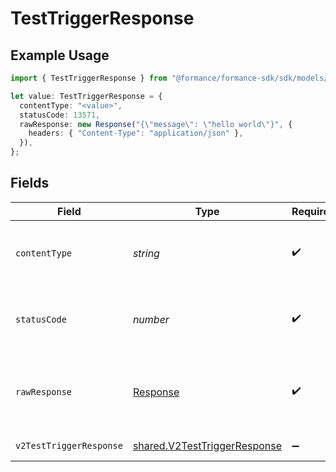# TestTriggerResponse

## Example Usage

```typescript
import { TestTriggerResponse } from "@formance/formance-sdk/sdk/models/operations";

let value: TestTriggerResponse = {
  contentType: "<value>",
  statusCode: 13571,
  rawResponse: new Response("{\"message\": \"hello world\"}", {
    headers: { "Content-Type": "application/json" },
  }),
};
```

## Fields

| Field                                                                               | Type                                                                                | Required                                                                            | Description                                                                         |
| ----------------------------------------------------------------------------------- | ----------------------------------------------------------------------------------- | ----------------------------------------------------------------------------------- | ----------------------------------------------------------------------------------- |
| `contentType`                                                                       | *string*                                                                            | :heavy_check_mark:                                                                  | HTTP response content type for this operation                                       |
| `statusCode`                                                                        | *number*                                                                            | :heavy_check_mark:                                                                  | HTTP response status code for this operation                                        |
| `rawResponse`                                                                       | [Response](https://developer.mozilla.org/en-US/docs/Web/API/Response)               | :heavy_check_mark:                                                                  | Raw HTTP response; suitable for custom response parsing                             |
| `v2TestTriggerResponse`                                                             | [shared.V2TestTriggerResponse](../../../sdk/models/shared/v2testtriggerresponse.md) | :heavy_minus_sign:                                                                  | Test a trigger                                                                      |